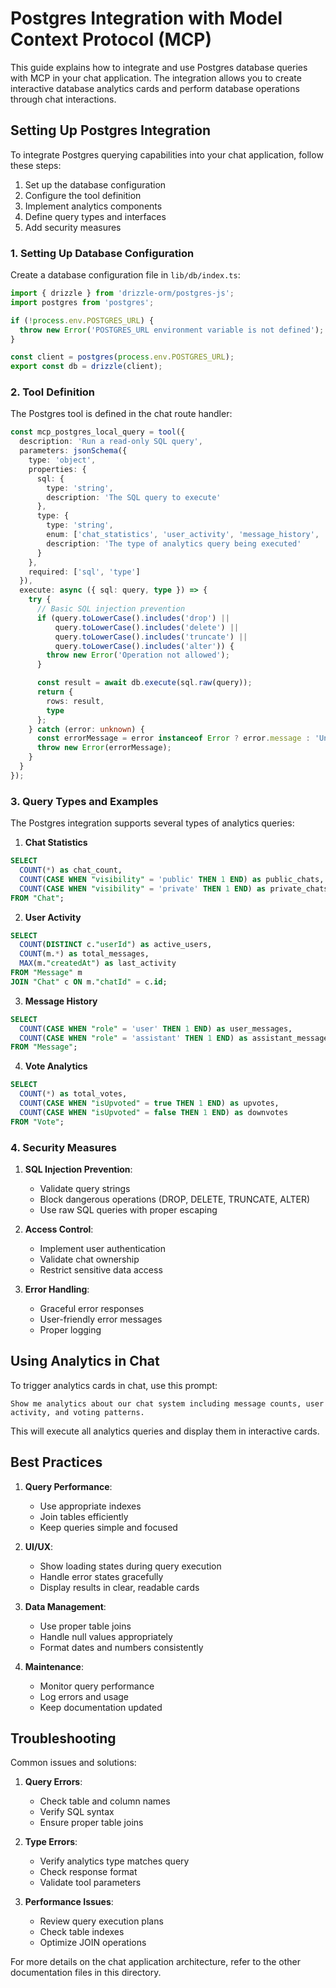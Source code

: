 # Postgres Integration with Model Context Protocol (MCP)

This guide explains how to integrate and use Postgres database queries with MCP in your chat application. The integration allows you to create interactive database analytics cards and perform database operations through chat interactions.

## Setting Up Postgres Integration

To integrate Postgres querying capabilities into your chat application, follow these steps:

1. Set up the database configuration
2. Configure the tool definition
3. Implement analytics components
4. Define query types and interfaces
5. Add security measures

### 1. Setting Up Database Configuration

Create a database configuration file in `lib/db/index.ts`:

```typescript
import { drizzle } from 'drizzle-orm/postgres-js';
import postgres from 'postgres';

if (!process.env.POSTGRES_URL) {
  throw new Error('POSTGRES_URL environment variable is not defined');
}

const client = postgres(process.env.POSTGRES_URL);
export const db = drizzle(client);
```

### 2. Tool Definition

The Postgres tool is defined in the chat route handler:

```typescript
const mcp_postgres_local_query = tool({
  description: 'Run a read-only SQL query',
  parameters: jsonSchema({
    type: 'object',
    properties: {
      sql: {
        type: 'string',
        description: 'The SQL query to execute'
      },
      type: {
        type: 'string',
        enum: ['chat_statistics', 'user_activity', 'message_history', 'vote_analytics'],
        description: 'The type of analytics query being executed'
      }
    },
    required: ['sql', 'type']
  }),
  execute: async ({ sql: query, type }) => {
    try {
      // Basic SQL injection prevention
      if (query.toLowerCase().includes('drop') || 
          query.toLowerCase().includes('delete') || 
          query.toLowerCase().includes('truncate') ||
          query.toLowerCase().includes('alter')) {
        throw new Error('Operation not allowed');
      }

      const result = await db.execute(sql.raw(query));
      return {
        rows: result,
        type
      };
    } catch (error: unknown) {
      const errorMessage = error instanceof Error ? error.message : 'Unknown error';
      throw new Error(errorMessage);
    }
  }
});
```

### 3. Query Types and Examples

The Postgres integration supports several types of analytics queries:

1. **Chat Statistics**
```sql
SELECT 
  COUNT(*) as chat_count,
  COUNT(CASE WHEN "visibility" = 'public' THEN 1 END) as public_chats,
  COUNT(CASE WHEN "visibility" = 'private' THEN 1 END) as private_chats
FROM "Chat";
```

2. **User Activity**
```sql
SELECT 
  COUNT(DISTINCT c."userId") as active_users,
  COUNT(m.*) as total_messages,
  MAX(m."createdAt") as last_activity
FROM "Message" m
JOIN "Chat" c ON m."chatId" = c.id;
```

3. **Message History**
```sql
SELECT 
  COUNT(CASE WHEN "role" = 'user' THEN 1 END) as user_messages,
  COUNT(CASE WHEN "role" = 'assistant' THEN 1 END) as assistant_messages
FROM "Message";
```

4. **Vote Analytics**
```sql
SELECT 
  COUNT(*) as total_votes,
  COUNT(CASE WHEN "isUpvoted" = true THEN 1 END) as upvotes,
  COUNT(CASE WHEN "isUpvoted" = false THEN 1 END) as downvotes
FROM "Vote";
```

### 4. Security Measures

1. **SQL Injection Prevention**:
   - Validate query strings
   - Block dangerous operations (DROP, DELETE, TRUNCATE, ALTER)
   - Use raw SQL queries with proper escaping

2. **Access Control**:
   - Implement user authentication
   - Validate chat ownership
   - Restrict sensitive data access

3. **Error Handling**:
   - Graceful error responses
   - User-friendly error messages
   - Proper logging

## Using Analytics in Chat

To trigger analytics cards in chat, use this prompt:
```
Show me analytics about our chat system including message counts, user activity, and voting patterns.
```

This will execute all analytics queries and display them in interactive cards.

## Best Practices

1. **Query Performance**:
   - Use appropriate indexes
   - Join tables efficiently
   - Keep queries simple and focused

2. **UI/UX**:
   - Show loading states during query execution
   - Handle error states gracefully
   - Display results in clear, readable cards

3. **Data Management**:
   - Use proper table joins
   - Handle null values appropriately
   - Format dates and numbers consistently

4. **Maintenance**:
   - Monitor query performance
   - Log errors and usage
   - Keep documentation updated

## Troubleshooting

Common issues and solutions:

1. **Query Errors**:
   - Check table and column names
   - Verify SQL syntax
   - Ensure proper table joins

2. **Type Errors**:
   - Verify analytics type matches query
   - Check response format
   - Validate tool parameters

3. **Performance Issues**:
   - Review query execution plans
   - Check table indexes
   - Optimize JOIN operations

For more details on the chat application architecture, refer to the other documentation files in this directory. 